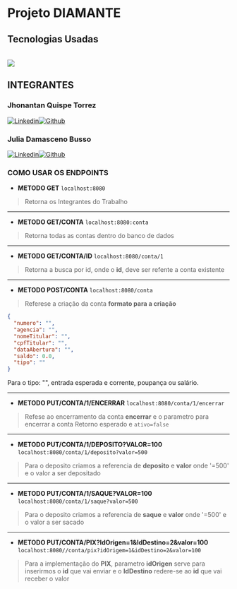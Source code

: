 # Projeto DIAMANTE
## Tecnologias Usadas

<div style="display: inline_block"><br> 
  <img aling="center" src="https://img.shields.io/badge/Java-ED8B00?style=for-the-badge&logo=java&logoColor=white"/>
</div>

## INTEGRANTES
### Jhonantan Quispe Torrez
[![Linkedin](https://img.shields.io/badge/LinkedIn-0077B5?style=for-the-badge&logo=linkedin&logoColor=white
)](https://www.linkedin.com/in/jhonatan-quispe-torrez-360b60198/)[![Github](https://img.shields.io/badge/GitHub-100000?style=for-the-badge&logo=github&logoColor=white)](https://github.com/JhowQT)
### Julia Damasceno Busso
[![Linkedin](https://img.shields.io/badge/LinkedIn-0077B5?style=for-the-badge&logo=linkedin&logoColor=white
)](https://www.linkedin.com/in/jhonatan-quispe-torrez-360b60198/)[![Github](https://img.shields.io/badge/GitHub-100000?style=for-the-badge&logo=github&logoColor=white)](https://github.com/JhowQT)

### COMO USAR OS ENDPOINTS

- **METODO GET**
`localhost:8080`
> Retorna os Integrantes do Trabalho
_______________________________________________________________________________________________________
- **METODO GET/CONTA**
`localhost:8080:conta`
> Retorna todas as contas dentro do banco de dados
_______________________________________________________________________________________________________
- **METODO GET/CONTA/ID**
`localhost:8080/conta/1`
> Retorna a busca por id, onde o **id**, deve ser refente a conta existente
_______________________________________________________________________________________________________
- **METODO POST/CONTA**
`localhost:8080/conta`
> Referese a criação da conta
> **formato para a criação**
```json
{
  "numero": "",
  "agencia": "",
  "nomeTitular": "",
  "cpfTitular": "",
  "dataAbertura": "",
  "saldo": 0.0,
  "tipo": ""
}
```
Para o tipo: "", entrada esperada e corrente, 
poupança ou salário.
_______________________________________________________________________________________________________
- **METODO PUT/CONTA/1/ENCERRAR**
`localhost:8080/conta/1/encerrar`
>Refese ao encerramento da conta **encerrar** e o parametro para encerrar a conta
>Retorno esperado e `ativo=false`
_______________________________________________________________________________________________________
- **METODO PUT/CONTA/1/DEPOSITO?VALOR=100**
`localhost:8080/conta/1/deposito?valor=500`
>Para o deposito criamos a referencia de **deposito** e **valor** onde '=500' e o valor a ser depositado
_______________________________________________________________________________________________________
- **METODO PUT/CONTA/1/SAQUE?VALOR=100**
`localhost:8080/conta/1/saque?valor=500`
>Para o deposito criamos a referencia de **saque** e **valor** onde '=500' e o valor a ser sacado
_______________________________________________________________________________________________________
- **METODO PUT/CONTA/PIX?IdOrigen=1&IdDestino=2&valor=100**
`localhost:8080//conta/pix?idOrigem=1&idDestino=2&valor=100`
> Para a implementação do **PIX**, parametro **idOrigen** serve para inserirmos o **id** que vai enviar e o **IdDestino** redere-se ao **id** que vai receber o valor























